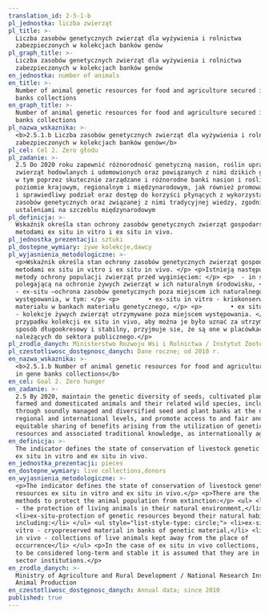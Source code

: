 ```yaml
---
translation_id: 2-5-1-b
pl_jednostka: liczba zwierząt
pl_title: >-
  Liczba zasobów genetycznych zwierząt dla wyżywienia i rolnictwa
  zabezpieczonych w kolekcjach banków genów
pl_graph_title: >-
  Liczba zasobów genetycznych zwierząt dla wyżywienia i rolnictwa
  zabezpieczonych w kolekcjach banków genów
en_jednostka: number of animals
en_title: >-
  Number of animal genetic resources for food and agriculture secured in gene
  banks collections
en_graph_title: >-
  Number of animal genetic resources for food and agriculture secured in gene
  banks collections
pl_nazwa_wskaznika: >-
  <b>2.5.1.b Liczba zasobów genetycznych zwierząt dla wyżywienia i rolnictwa
  zabezpieczonych w kolekcjach banków genów</b>
pl_cel: Cel 2. Zero głodu
pl_zadanie: >-
  2.5 Do 2020 roku zapewnić różnorodność genetyczną nasion, roślin uprawnych,
  zwierząt hodowlanych i udomowionych oraz powiązanych z nimi dzikich gatunków,
  w tym poprzez skutecznie zarządzane i różnorodne banki nasion i roślin na
  poziomie krajowym, regionalnym i międzynarodowym, jak również promować uczciwy
  i sprawiedliwy podział oraz dostęp do korzyści płynących z wykorzystania
  zasobów genetycznych oraz związanej z nimi tradycyjnej wiedzy, zgodnie z
  ustaleniami na szczeblu międzynarodowym
pl_definicja: >-
  Wskaźnik określa stan ochrony zasobów genetycznych zwierząt gospodarskich
  metodami ex situ in vitro i ex situ in vivo.
pl_jednostka_prezentacji: sztuki
pl_dostepne_wymiary: żywe kolekcje,dawcy
pl_wyjasnienia_metodologiczne: >-
  <p>Wskaźnik określa stan ochrony zasobów genetycznych zwierząt gospodarskich
  metodami ex situ in vitro i ex situ in vivo. </p> <p>Istnieją następujące
  metody ochrony populacji zwierząt przed wyginięciem: </p> <p>  - in situ –
  polegającą na ochronie żywych zwierząt w ich naturalnym środowisku, </p> <p> 
  - ex-situ –ochrona zasobów genetycznych poza miejscem ich naturalnego
  występowania, w tym: </p> <p>        • ex-situ in vitro - kriokonserwowanego
  materiału w bankach materiału genetycznego, </p> <p>        • ex situ in vivo
  - kolekcje żywych zwierząt utrzymywane poza miejscem występowania. </p> <p>W
  przypadku kolekcji ex situ in vivo, aby można je było uznać za utrzymywane w
  sposób długookresowy i stabilny, przyjmuje sie, że są one w placówkach
  należących do sektora publicznego.</p>
pl_zrodlo_danych: Ministerstwo Rozwoju Wsi i Rolnictwa / Instytut Zootechniki
pl_czestotliwosc_dostępnosc_danych: Dane roczne; od 2010 r.
en_nazwa_wskaznika: >-
  <b>2.5.1.b Number of animal genetic resources for food and agriculture secured
  in gene banks collections</b>
en_cel: Goal 2. Zero hunger
en_zadanie: >-
  2.5 By 2020, maintain the genetic diversity of seeds, cultivated plants and
  farmed and domesticated animals and their related wild species, including
  through soundly managed and diversified seed and plant banks at the national,
  regional and international levels, and promote access to and fair and
  equitable sharing of benefits arising from the utilization of genetic
  resources and associated traditional knowledge, as internationally agreed.
en_definicja: >-
  The indicator defines the state of conservation of livestock genetic resources
  ex situ in vitro and ex situ in vivo.
en_jednostka_prezentacji: pieces
en_dostepne_wymiary: live collections,donors
en_wyjasnienia_metodologiczne: >-
  <p>The indicator defines the state of conservation of livestock genetic
  resources ex situ in vitro and ex situ in vivo.</p> <p>There are the following
  methods to protect the animal population from extinction:</p> <ul> <li>in situ
  - the protection of living animals in their natural environment,</li>
  <li>ex-situ-protection of genetic resources beyond their natural habitat,
  including:</li> </ul> <ul style="list-style-type: circle;"> <li>ex-situ in
  vitro - cryopreserved material in banks of genetic material,</li> <li>ex situ
  in vivo - collections of live animals kept away from the place of
  occurrence</li> </ul> <p>In the case of ex situ in vivo collections, in order
  to be considered long-term and stable it is assumed that they are in public
  sector institutions.</p>
en_zrodlo_danych: >-
  Ministry of Agriculture and Rural Development / National Research Institute of
  Animal Production
en_czestotliwosc_dostępnosc_danych: Annual data; since 2010
published: true
---
```

